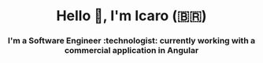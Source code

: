 <h1 align="center">Hello 👋, I'm Icaro (🇧🇷)</h1>
<h3 align="center">I'm a Software Engineer :technologist: currently working with a commercial application in Angular </h3>

